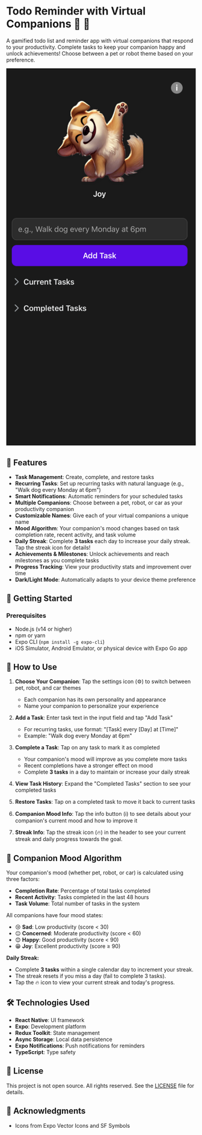 # Todo Reminder with Virtual Companions 🐾 🤖 

A gamified todo list and reminder app with virtual companions that respond to your productivity. Complete tasks to keep your companion happy and unlock achievements! Choose between a pet or robot theme based on your preference.

![Todo Reminder App Screenshot](./assets/screenshots/app-preview.png)

## 🌟 Features

- **Task Management**: Create, complete, and restore tasks
- **Recurring Tasks**: Set up recurring tasks with natural language (e.g., "Walk dog every Monday at 6pm")
- **Smart Notifications**: Automatic reminders for your scheduled tasks
- **Multiple Companions**: Choose between a pet, robot, or car as your productivity companion
- **Customizable Names**: Give each of your virtual companions a unique name
- **Mood Algorithm**: Your companion's mood changes based on task completion rate, recent activity, and task volume
- **Daily Streak**: Complete **3 tasks** each day to increase your daily streak. Tap the streak icon for details!
- **Achievements & Milestones**: Unlock achievements and reach milestones as you complete tasks
- **Progress Tracking**: View your productivity stats and improvement over time
- **Dark/Light Mode**: Automatically adapts to your device theme preference

## 🚀 Getting Started

### Prerequisites

- Node.js (v14 or higher)
- npm or yarn
- Expo CLI (`npm install -g expo-cli`)
- iOS Simulator, Android Emulator, or physical device with Expo Go app

## 📱 How to Use

1. **Choose Your Companion**: Tap the settings icon (⚙️) to switch between pet, robot, and car themes
   - Each companion has its own personality and appearance
   - Name your companion to personalize your experience

2. **Add a Task**: Enter task text in the input field and tap "Add Task"
   - For recurring tasks, use format: "[Task] every [Day] at [Time]"
   - Example: "Walk dog every Monday at 6pm"

3. **Complete a Task**: Tap on any task to mark it as completed
   - Your companion's mood will improve as you complete more tasks
   - Recent completions have a stronger effect on mood
   - Complete **3 tasks** in a day to maintain or increase your daily streak

4. **View Task History**: Expand the "Completed Tasks" section to see your completed tasks

5. **Restore Tasks**: Tap on a completed task to move it back to current tasks

6. **Companion Mood Info**: Tap the info button (ℹ️) to see details about your companion's current mood and how to improve it

7. **Streak Info**: Tap the streak icon (🔥) in the header to see your current streak and daily progress towards the goal.

## 🧠 Companion Mood Algorithm

Your companion's mood (whether pet, robot, or car) is calculated using three factors:
- **Completion Rate**: Percentage of total tasks completed
- **Recent Activity**: Tasks completed in the last 48 hours
- **Task Volume**: Total number of tasks in the system

All companions have four mood states:
- 😢 **Sad**: Low productivity (score < 30)
- 😐 **Concerned**: Moderate productivity (score < 60)
- 😊 **Happy**: Good productivity (score < 90)
- 😁 **Joy**: Excellent productivity (score ≥ 90)

**Daily Streak:**
- Complete **3 tasks** within a single calendar day to increment your streak.
- The streak resets if you miss a day (fail to complete 3 tasks).
- Tap the 🔥 icon to view your current streak and today's progress.

## 🛠️ Technologies Used

- **React Native**: UI framework
- **Expo**: Development platform
- **Redux Toolkit**: State management
- **Async Storage**: Local data persistence
- **Expo Notifications**: Push notifications for reminders
- **TypeScript**: Type safety

## 📝 License

This project is not open source. All rights reserved. See the [LICENSE](LICENSE) file for details.

## 🙏 Acknowledgments

- Icons from Expo Vector Icons and SF Symbols